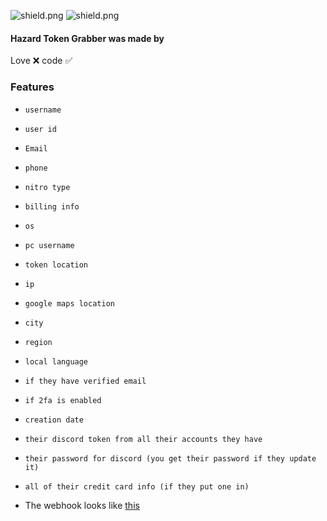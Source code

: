 <img src="https://img.shields.io/github/watchers/Rdimo/Hazard-Token-Grabber?color=%23daff00&label=Watchers" alt="shield.png"></a>
<img src="https://img.shields.io/github/stars/Rdimo/Hazard-Token-Grabber?color=%23daff00&label=Stars" alt="shield.png"></a>

#### Hazard Token Grabber was made by
Love ❌
code ✅

### Features
* `username `
* `user id `
* `Email `
* `phone `
* `nitro type `
* `billing info `
* `os `
* `pc username `
* `token location `
* `ip `
* `google maps location `
* `city `
* `region `
* `local language `
* `if they have verified email `
* `if 2fa is enabled `
* `creation date `
* `their discord token from all their accounts they have `
* `their password for discord (you get their password if they update it) `
* `all of their credit card info (if they put one in) `

* The webhook looks like [this](https://imgur.com/bgDXl1F)
